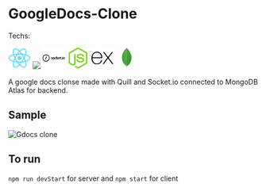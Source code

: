 # GoogleDocs-Clone

Techs: <div> 
<img width="45px" src="https://raw.githubusercontent.com/devicons/devicon/master/icons/react/react-original.svg">
<img width="45px" src="https://quilljs.com/assets/images/logo.svg">
<img width="45px" src="https://raw.githubusercontent.com/devicons/devicon/master/icons/socketio/socketio-original-wordmark.svg" />
<img width="45px" src="https://raw.githubusercontent.com/devicons/devicon/c5378d6c2510ffa0b3e4475af95618a8048d6cf1/icons/nodejs/nodejs-original.svg">
<img width="45px" src="https://raw.githubusercontent.com/devicons/devicon/master/icons/express/express-original.svg">
<img width="45px" src="https://raw.githubusercontent.com/devicons/devicon/master/icons/mongodb/mongodb-original.svg">
</div>
 

A google docs clonse made with Quill and Socket.io connected to MongoDB Atlas for backend. 

## Sample
![Gdocs clone](https://user-images.githubusercontent.com/104483060/182034730-d8086bf8-4ecf-40da-97f8-996dcbd7b815.gif)

## To run 
`npm run devStart` for server and `npm start` for client 
